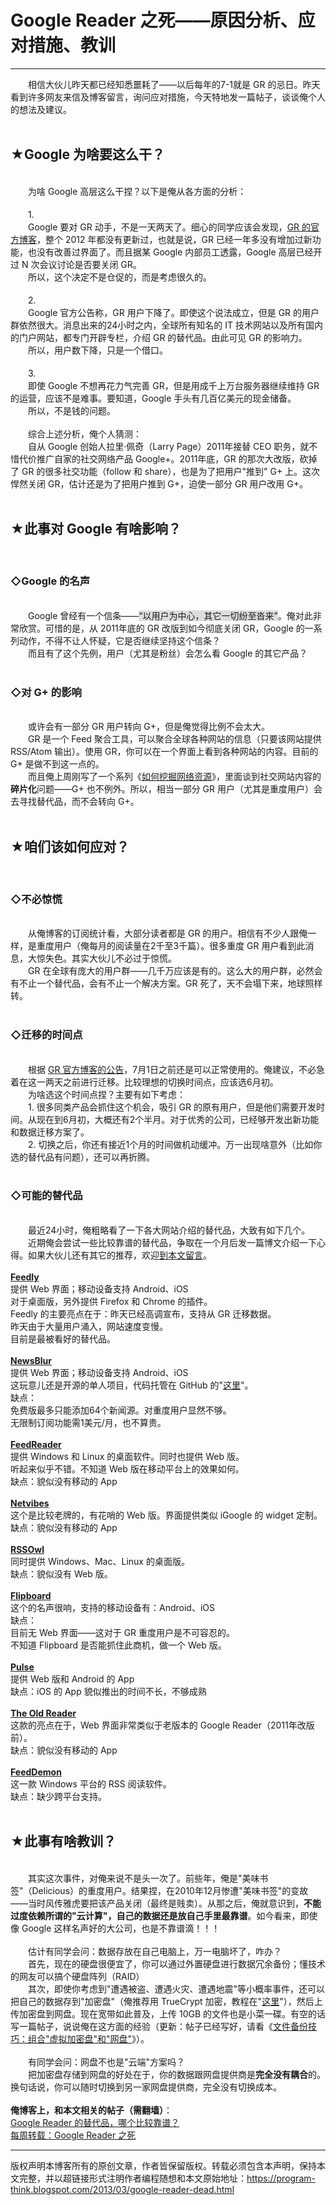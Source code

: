 # Google Reader 之死——原因分析、应对措施、教训 

-----

<div class="post-body entry-content">
　　相信大伙儿昨天都已经知悉噩耗了——以后每年的7-1就是 GR 的忌日。昨天看到许多网友来信及博客留言，询问应对措施，今天特地发一篇帖子，谈谈俺个人的想法及建议。<a name="more"></a><br/>
<br/>
<h2>★Google 为啥要这么干？</h2><br/>
　　为啥 Google 高层这么干捏？以下是俺从各方面的分析：<br/>
<br/>
　　1.<br/>
　　Google 要对 GR 动手，不是一天两天了。细心的同学应该会发现，<a href="http://googlereader.blogspot.com/" rel="nofollow" target="_blank">GR 的官方博客</a>，整个 2012 年都没有更新过，也就是说，GR 已经一年多没有增加过新功能，也没有改善过界面了。而且据某 Google 内部员工透露，Google 高层已经开过 N 次会议讨论是否要关闭 GR。<br/>
　　所以，这个决定不是仓促的，而是考虑很久的。<br/>
<br/>
　　2.<br/>
　　Google 官方公告称，GR 用户下降了。即使这个说法成立，但是 GR 的用户群依然很大。消息出来的24小时之内，全球所有知名的 IT 技术网站以及所有国内的门户网站，都专门开辟专栏，介绍 GR 的替代品。由此可见 GR 的影响力。<br/>
　　所以，用户数下降，只是一个借口。<br/>
<br/>
　　3.<br/>
　　即使 Google 不想再花力气完善 GR，但是用成千上万台服务器继续维持 GR 的运营，应该不是难事。要知道，Google 手头有几百亿美元的现金储备。<br/>
　　所以，不是钱的问题。<br/>
<br/>
　　综合上述分析，俺个人猜测：<br/>
　　自从 Google 创始人拉里·佩奇（Larry Page）2011年接替 CEO 职务，就不惜代价推广自家的社交网络产品 Google+。2011年底，GR 的那次大改版，砍掉了 GR 的很多社交功能（follow 和 share），也是为了把用户"推到" G+ 上。这次悍然关闭 GR，估计还是为了把用户推到 G+，迫使一部分 GR 用户改用 G+。<br/>
<br/>
<h2>★此事对 Google 有啥影响？</h2><br/>
<h3>◇Google 的名声</h3><br/>
　　Google 曾经有一个信条——<q style="background-color:#DDD;">以用户为中心，其它一切纷至沓来</q>。俺对此非常欣赏。可惜的是，从 2011年底的 GR 改版到如今彻底关闭 GR，Google 的一系列动作，不得不让人怀疑，它是否继续坚持这个信条？<br/>
　　而且有了这个先例，用户（尤其是粉丝）会怎么看 Google 的其它产品？<br/>
<br/>
<h3>◇对 G+ 的影响</h3><br/>
　　或许会有一部分 GR 用户转向 G+，但是俺觉得比例不会太大。<br/>
　　GR 是一个 Feed 聚合工具，可以聚合全球各种网站的信息（只要该网站提供 RSS/Atom 输出）。使用 GR，你可以在一个界面上看到各种网站的内容。目前的 G+ 是做不到这一点的。<br/>
　　而且俺上周刚写了一个系列《<a href="http://program-think.blogspot.com/2013/03/internet-resource-discovery-0.html">如何挖掘网络资源</a>》，里面谈到社交网站内容的<b>碎片化</b>问题——G+ 也不例外。所以，相当一部分 GR 用户（尤其是重度用户）会去寻找替代品，而不会转向 G+。<br/>
<br/>
<h2>★咱们该如何应对？</h2><br/>
<h3>◇不必惊慌</h3><br/>
　　从俺博客的订阅统计看，大部分读者都是 GR 的用户。相信有不少人跟俺一样，是重度用户（俺每月的阅读量在2千至3千篇）。很多重度 GR 用户看到此消息，大惊失色。其实大伙儿不必过于惊慌。<br/>
　　GR 在全球有庞大的用户群——几千万应该是有的。这么大的用户群，必然会有不止一个替代品，会有不止一个解决方案。GR 死了，天不会塌下来，地球照样转。<br/>
<br/>
<h3>◇迁移的时间点</h3><br/>
　　根据 <a href="http://googlereader.blogspot.com/2013/03/powering-down-google-reader.html" rel="nofollow" target="_blank">GR 官方博客的公告</a>，7月1日之前还是可以正常使用的。俺建议，不必急着在这一两天之前进行迁移。比较理想的切换时间点，应该选6月初。<br/>
　　为啥选这个时间点捏？主要有如下考虑：<br/>
　　1. 很多同类产品会抓住这个机会，吸引 GR 的原有用户，但是他们需要开发时间。从现在到6月初，大概还有2个半月。对于优秀的公司，已经够开发出新功能和数据迁移方案了。<br/>
　　2. 切换之后，你还有接近1个月的时间做机动缓冲。万一出现啥意外（比如你选的替代品有问题），还可以再折腾。<br/>
<br/>
<h3>◇可能的替代品</h3><br/>
　　最近24小时，俺粗略看了一下各大网站介绍的替代品，大致有如下几个。<br/>
　　近期俺会尝试一些比较靠谱的替代品，争取在一个月后发一篇博文介绍一下心得。如果大伙儿还有其它的推荐，欢迎<a href="http://program-think.blogspot.com/2013/03/google-reader-dead.html">到本文留言</a>。<br/>
<br/>
<a href="https://www.feedly.com/" rel="nofollow" target="_blank"><b>Feedly</b></a><br/>
提供 Web 界面；移动设备支持 Android、iOS<br/>
对于桌面版，另外提供 Firefox 和 Chrome 的插件。<br/>
Feedly 的主要亮点在于：昨天已经高调宣布，支持从 GR 迁移数据。<br/>
昨天由于大量用户涌入，网站速度变慢。<br/>
目前是最被看好的替代品。<br/>
<br/>
<a href="http://www.newsblur.com/" rel="nofollow" target="_blank"><b>NewsBlur</b></a><br/>
提供 Web 界面；移动设备支持 Android、iOS<br/>
这玩意儿还是开源的单人项目，代码托管在 GitHub 的"<a href="https://github.com/samuelclay/NewsBlur" rel="nofollow" target="_blank">这里</a>"。<br/>
缺点：<br/>
免费版最多只能添加64个新闻源。对重度用户显然不够。<br/>
无限制订阅功能需1美元/月，也不算贵。<br/>
<br/>
<a href="http://feedreader.com/" rel="nofollow" target="_blank"><b>FeedReader</b></a><br/>
提供 Windows 和 Linux 的桌面软件。同时也提供 Web 版。<br/>
听起来似乎不错。不知道 Web 版在移动平台上的效果如何。<br/>
缺点：貌似没有移动的 App<br/>
<br/>
<a href="http://www.netvibes.com/" rel="nofollow" target="_blank"><b>Netvibes</b></a><br/>
这个是比较老牌的，有花哨的 Web 版。界面提供类似 iGoogle 的 widget 定制。<br/>
缺点：貌似没有移动的 App<br/>
<br/>
<a href="http://www.rssowl.org/" rel="nofollow" target="_blank"><b>RSSOwl</b></a><br/>
同时提供 Windows、Mac、Linux 的桌面版。<br/>
缺点：貌似没有 Web 版。<br/>
<br/>
<a href="http://flipboard.com/" rel="nofollow" target="_blank"><b>Flipboard</b></a><br/>
这个的名声很响，支持的移动设备有：Android、iOS<br/>
缺点：<br/>
目前无 Web 界面——这对于 GR 重度用户是不可容忍的。<br/>
不知道 Flipboard 是否能抓住此商机，做一个 Web 版。<br/>
<br/>
<a href="https://www.pulse.me/" rel="nofollow" target="_blank"><b>Pulse</b></a><br/>
提供 Web 版和 Android 的 App<br/>
缺点：iOS 的 App 貌似推出的时间不长，不够成熟<br/>
<br/>
<a href="http://theoldreader.com/" rel="nofollow" target="_blank"><b>The Old Reader</b></a><br/>
这款的亮点在于，Web 界面非常类似于老版本的 Google Reader（2011年改版前）。<br/>
缺点：貌似没有移动的 App<br/>
<br/>
<a href="http://feeddemon.com/" rel="nofollow" target="_blank"><b>FeedDemon</b></a><br/>
这一款 Windows 平台的 RSS 阅读软件。<br/>
缺点：缺少跨平台支持。<br/>
<br/>
<h2>★此事有啥教训？</h2><br/>
　　其实这次事件，对俺来说不是头一次了。前些年，俺是"美味书签"（Delicious）的重度用户。结果捏，在2010年12月惨遭"美味书签"的变故——当时风传雅虎要把该产品关闭（最终是贱卖）。从那之后，俺就意识到，<b>不能过度依赖所谓的"云计算"，自己的数据还是放自己手里最靠谱</b>。如今看来，即使像 Google 这样名声好的大公司，也是不靠谱滴！！！<br/>
<br/>
　　估计有同学会问：数据存放在自己电脑上，万一电脑坏了，咋办？<br/>
　　首先，现在的硬盘很便宜了，你可以通过外置硬盘进行数据冗余备份；懂技术的网友可以搞个硬盘阵列（RAID）<br/>
　　其次，即使你考虑到"遭遇被盗、遭遇火灾、遭遇地震"等小概率事件，还可以把自己的数据存到"加密盘"（俺推荐用 TrueCrypt 加密，教程在"<a href="http://program-think.blogspot.com/2011/05/recommend-truecrypt.html">这里</a>"），然后上传加密盘到网盘。现在宽带如此普及，上传 10GB 的文件也是小菜一碟。有空的话写一篇帖子，说说俺在这方面的经验（更新：帖子已经写好，请看《<a href="http://program-think.blogspot.com/2013/07/online-backup-virtual-encrypted-disk.html">文件备份技巧：组合"虚拟加密盘"和"网盘"</a>》）。<br/>
<br/>
　　有同学会问：网盘不也是"云端"方案吗？<br/>
　　把加密盘存储到网盘的好处在于，你的数据跟网盘提供商是<b>完全没有耦合</b>的。换句话说，你可以随时切换到另一家网盘提供商，完全没有切换成本。<br/>
<br/>
<b>俺博客上，和本文相关的帖子（需翻墙）</b>：<br/>
<a href="http://program-think.blogspot.com/2013/05/google-reader-replacement.html">Google Reader 的替代品，哪个比较靠谱？</a><br/>
<a href="http://program-think.blogspot.com/2013/03/weekly-share-44.html">每周转载：Google Reader 之死</a>
</div>


------------------------------------------------

版权声明本博客所有的原创文章，作者皆保留版权。转载必须包含本声明，保持本文完整，并以超链接形式注明作者编程随想和本文原始地址：https://program-think.blogspot.com/2013/03/google-reader-dead.html
